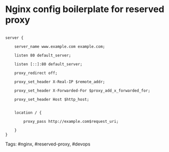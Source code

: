 # Nginx config boilerplate for reserved proxy

```nginx

server {

	server_name www.example.com example.com;

	listen 80 default_server;

	listen [::]:80 default_server;

	proxy_redirect off;

	proxy_set_header X-Real-IP $remote_addr;

	proxy_set_header X-Forwarded-For $proxy_add_x_forwarded_for;

	proxy_set_header Host $http_host;
	

	location / {

		proxy_pass http://example.com$request_uri;

	}
}
```

Tags: #nginx, #reserved-proxy, #devops 